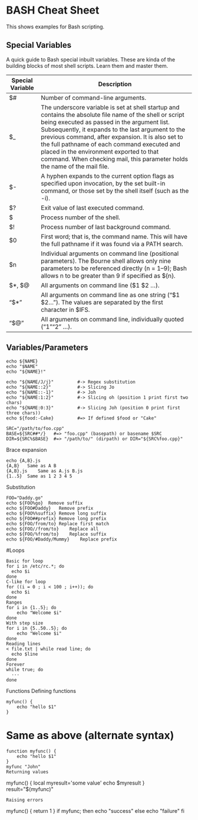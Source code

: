BASH Cheat Sheet
=======================

This shows examples for Bash scripting. 

Special Variables
------------------

A quick guide to Bash special inbuilt variables. These are kinda of the building blocks of most shell scripts. Learn them and master them.

Special Variable| Description
---------|----------
$# |	Number of command-line arguments.
$_ |	The underscore variable is set at shell startup and contains the absolute file name of the shell or script being executed as passed in the argument list. Subsequently, it expands to the last argument to the previous command, after expansion. It is also set to the full pathname of each command executed and placed in the environment exported to that command. When checking mail, this parameter holds the name of the mail file.
$- |	A hyphen expands to the current option flags as specified upon invocation, by the set built-in command, or those set by the shell itself (such as the -i).
$? |	Exit value of last executed command.
$	 |Process number of the shell.
$! |	Process number of last background command.
$0 |	First word; that is, the command name. This will have the full pathname if it was found via a PATH search.
$n |	Individual arguments on command line (positional parameters). The Bourne shell allows only nine parameters to be referenced directly (n = 1–9); Bash allows n to be greater than 9 if specified as ${n}.
$*, $@ |	All arguments on command line ($1 $2 …).
“$*” |	All arguments on command line as one string (“$1 $2…”). The values are separated by the first character in $IFS.
“$@” |	All arguments on command line, individually quoted (“$1” “$2” …).

Variables/Parameters
--------------------
```NAME="John"
echo ${NAME}
echo "$NAME"
echo "${NAME}!"

echo "${NAME/J/j}"         #-> Regex substitution
echo "${NAME::2}"          #-> Slicing Jo
echo "${NAME::-1}"         #-> Joh
echo "${NAME:1:2}"         #-> Slicing oh (position 1 print first two chars)
echo "${NAME:0:3}"         #-> Slicing Joh (position 0 print first three chars))
echo ${food:-Cake}         #=> If defined $food or "Cake"

SRC="/path/to/foo.cpp"
BASE=${SRC##*/}   #=> "foo.cpp" (basepath) or basename $SRC
DIR=${SRC%$BASE}  #=> "/path/to/" (dirpath) or DIR="${SRC%foo.cpp}"

```

Brace expansion
```
echo {A,B}.js
{A,B}	Same as A B
{A,B}.js	Same as A.js B.js
{1..5}	Same as 1 2 3 4 5
```

Substitution
```
FOO="Daddy.go"
echo ${FOO%go}	Remove suffix
echo ${FOO#Daddy}	Remove prefix
echo ${FOO%%suffix}	Remove long suffix
echo ${FOO##prefix}	Remove long prefix
echo ${FOO/from/to}	Replace first match
echo ${FOO//from/to}	Replace all
echo ${FOO/%from/to}	Replace suffix
echo ${FOO/#Daddy/Mummy}	Replace prefix
```

#Loops
```
Basic for loop
for i in /etc/rc.*; do
  echo $i
done
C-like for loop
for ((i = 0 ; i < 100 ; i++)); do
  echo $i
done
Ranges
for i in {1..5}; do
    echo "Welcome $i"
done
With step size
for i in {5..50..5}; do
    echo "Welcome $i"
done
Reading lines
< file.txt | while read line; do
  echo $line
done
Forever
while true; do
  ···
done
```


Functions
Defining functions
```
myfunc() {
    echo "hello $1"
}
```
# Same as above (alternate syntax)
```
function myfunc() {
    echo "hello $1"
}
myfunc "John"
Returning values
```
myfunc() {
    local myresult='some value'
    echo $myresult
}
result="$(myfunc)"
```
Raising errors
```
myfunc() {
  return 1
}
if myfunc; then
  echo "success"
else
  echo "failure"
fi
```
